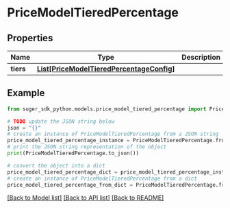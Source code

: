 # PriceModelTieredPercentage


## Properties

Name | Type | Description | Notes
------------ | ------------- | ------------- | -------------
**tiers** | [**List[PriceModelTieredPercentageConfig]**](PriceModelTieredPercentageConfig.md) |  | [optional] 

## Example

```python
from suger_sdk_python.models.price_model_tiered_percentage import PriceModelTieredPercentage

# TODO update the JSON string below
json = "{}"
# create an instance of PriceModelTieredPercentage from a JSON string
price_model_tiered_percentage_instance = PriceModelTieredPercentage.from_json(json)
# print the JSON string representation of the object
print(PriceModelTieredPercentage.to_json())

# convert the object into a dict
price_model_tiered_percentage_dict = price_model_tiered_percentage_instance.to_dict()
# create an instance of PriceModelTieredPercentage from a dict
price_model_tiered_percentage_from_dict = PriceModelTieredPercentage.from_dict(price_model_tiered_percentage_dict)
```
[[Back to Model list]](../README.md#documentation-for-models) [[Back to API list]](../README.md#documentation-for-api-endpoints) [[Back to README]](../README.md)


